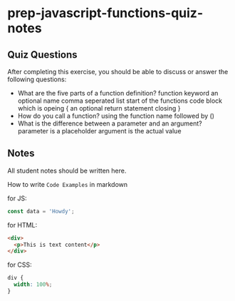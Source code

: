 # prep-javascript-functions-quiz-notes

## Quiz Questions

After completing this exercise, you should be able to discuss or answer the following questions:

- What are the five parts of a function definition?
  function keyword
  an optional name
  comma seperated list
  start of the functions code block which is opeing {
  an optional return statement
  closing }
- How do you call a function?
  using the function name followed by ()
- What is the difference between a parameter and an argument?
  parameter is a placeholder
  argument is the actual value

## Notes

All student notes should be written here.

How to write `Code Examples` in markdown

for JS:

```javascript
const data = 'Howdy';
```

for HTML:

```html
<div>
  <p>This is text content</p>
</div>
```

for CSS:

```css
div {
  width: 100%;
}
```
